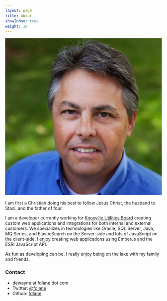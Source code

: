 ```yaml
---
layout: page
title: About
showInNav: true
weight: 10
---
```


<img class="ui small left floated image"  alt="F. DeWayne Lane" src="/images/profile-sm.jpg">

I am first a Christian doing his best to follow Jesus Christ, the husband to Staci, and the father of four.  

I am a developer currently working for [Knoxville Utilities Board](https://www.kub.org) creating custom web applications and integrations for both internal and external customers. We specializes in technologies like Oracle, SQL Server, Java, MQ Series, and ElasticSearch on the Server-side and lots of JavaScript on the client-side.  I enjoy creating web applications using EmberJs and the ESRI JavaScript API.

As fun as developing can be, I really enjoy being on the lake with my family and friends.

### Contact
- dewayne at fdlane dot com
- Twitter: [@fdlane](http://twitter.com/fdlane)
- Github: [fdlane](http://github.com/fdlane)

